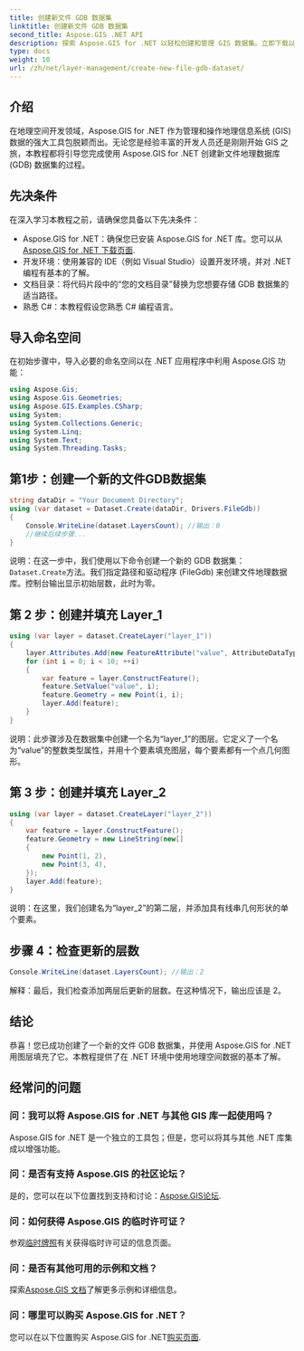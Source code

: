 ```yaml
---
title: 创建新文件 GDB 数据集
linktitle: 创建新文件 GDB 数据集
second_title: Aspose.GIS .NET API
description: 探索 Aspose.GIS for .NET 以轻松创建和管理 GIS 数据集。立即下载以进行无缝地理空间开发。 #Aspose #GIS
type: docs
weight: 10
url: /zh/net/layer-management/create-new-file-gdb-dataset/
---
```

## 介绍
在地理空间开发领域，Aspose.GIS for .NET 作为管理和操作地理信息系统 (GIS) 数据的强大工具包脱颖而出。无论您是经验丰富的开发人员还是刚刚开始 GIS 之旅，本教程都将引导您完成使用 Aspose.GIS for .NET 创建新文件地理数据库 (GDB) 数据集的过程。
## 先决条件
在深入学习本教程之前，请确保您具备以下先决条件：
-  Aspose.GIS for .NET：确保您已安装 Aspose.GIS for .NET 库。您可以从[Aspose.GIS for .NET 下载页面](https://releases.aspose.com/gis/net/).
- 开发环境：使用兼容的 IDE（例如 Visual Studio）设置开发环境，并对 .NET 编程有基本的了解。
- 文档目录：将代码片段中的“您的文档目录”替换为您想要存储 GDB 数据集的适当路径。
- 熟悉 C#：本教程假设您熟悉 C# 编程语言。
## 导入命名空间
在初始步骤中，导入必要的命名空间以在 .NET 应用程序中利用 Aspose.GIS 功能：
```csharp
using Aspose.Gis;
using Aspose.Gis.Geometries;
using Aspose.GIS.Examples.CSharp;
using System;
using System.Collections.Generic;
using System.Linq;
using System.Text;
using System.Threading.Tasks;
```
## 第1步：创建一个新的文件GDB数据集
```csharp
string dataDir = "Your Document Directory";
using (var dataset = Dataset.Create(dataDir, Drivers.FileGdb))
{
    Console.WriteLine(dataset.LayersCount); //输出：0
    //继续后续步骤...
}
```
说明：在这一步中，我们使用以下命令创建一个新的 GDB 数据集：`Dataset.Create`方法。我们指定路径和驱动程序 (FileGdb) 来创建文件地理数据库。控制台输出显示初始层数，此时为零。
## 第 2 步：创建并填充 Layer_1
```csharp
using (var layer = dataset.CreateLayer("layer_1"))
{
    layer.Attributes.Add(new FeatureAttribute("value", AttributeDataType.Integer));
    for (int i = 0; i < 10; ++i)
    {
        var feature = layer.ConstructFeature();
        feature.SetValue("value", i);
        feature.Geometry = new Point(i, i);
        layer.Add(feature);
    }
}
```
说明：此步骤涉及在数据集中创建一个名为“layer_1”的图层。它定义了一个名为“value”的整数类型属性，并用十个要素填充图层，每个要素都有一个点几何图形。
## 第 3 步：创建并填充 Layer_2
```csharp
using (var layer = dataset.CreateLayer("layer_2"))
{
    var feature = layer.ConstructFeature();
    feature.Geometry = new LineString(new[]
    {
        new Point(1, 2),
        new Point(3, 4),
    });
    layer.Add(feature);
}
```
说明：在这里，我们创建名为“layer_2”的第二层，并添加具有线串几何形状的单个要素。
## 步骤 4：检查更新的层数
```csharp
Console.WriteLine(dataset.LayersCount); //输出：2
```
解释：最后，我们检查添加两层后更新的层数。在这种情况下，输出应该是 2。
## 结论
恭喜！您已成功创建了一个新的文件 GDB 数据集，并使用 Aspose.GIS for .NET 用图层填充了它。本教程提供了在 .NET 环境中使用地理空间数据的基本了解。
## 经常问的问题
### 问：我可以将 Aspose.GIS for .NET 与其他 GIS 库一起使用吗？
Aspose.GIS for .NET 是一个独立的工具包；但是，您可以将其与其他 .NET 库集成以增强功能。
### 问：是否有支持 Aspose.GIS 的社区论坛？
是的，您可以在以下位置找到支持和讨论：[Aspose.GIS论坛](https://forum.aspose.com/c/gis/33).
### 问：如何获得 Aspose.GIS 的临时许可证？
参观[临时牌照](https://purchase.aspose.com/temporary-license/)有关获得临时许可证的信息页面。
### 问：是否有其他可用的示例和文档？
探索[Aspose.GIS 文档](https://reference.aspose.com/gis/net/)了解更多示例和详细信息。
### 问：哪里可以购买 Aspose.GIS for .NET？
您可以在以下位置购买 Aspose.GIS for .NET[购买页面](https://purchase.aspose.com/buy).